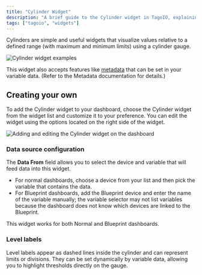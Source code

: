 ```yaml
---
title: "Cylinder Widget"
description: "A brief guide to the Cylinder widget in TagoIO, explaining what it visualizes, an example image, metadata support, and how to add and customize the widget on your dashboard."
tags: ["tagoio", "widgets"]
---
```

Cylinders are simple and useful widgets that visualize values relative to a defined range (with maximum and minimum limits) using a cylinder gauge.

![Cylinder widget examples](/docs_imagem/tagoio/cylinder-widget-2.gif)

This widget also accepts features like [metadata](../../data-management/metadata) that can be set in your variable data. (Refer to the Metadata documentation for details.)

## Creating your own

To add the Cylinder widget to your dashboard, choose the Cylinder widget from the widget list and customize it to your preference. You can edit the widget using the options located on the right side of the widget.

![Adding and editing the Cylinder widget on the dashboard](/docs_imagem/tagoio/cylinder-widget-2.gif)

### Data source configuration

The **Data From** field allows you to select the device and variable that will feed data into this widget.  
* For normal dashboards, choose a device from your list and then pick the variable that contains the data.  
* For Blueprint dashboards, add the Blueprint device and enter the name of the variable manually; the variable selector may not list variables because the dashboard does not know which devices are linked to the Blueprint.

This widget works for both Normal and Blueprint dashboards.

### Level labels

Level labels appear as dashed lines inside the cylinder and can represent limits or divisions. They can be set dynamically by variable data, allowing you to highlight thresholds directly on the gauge.